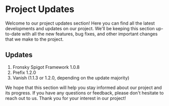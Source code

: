 # Project Updates

Welcome to our project updates section! Here you can find all the latest developments and updates on our project. We'll be keeping this section up-to-date with all the new features, bug fixes, and other important changes that we make to the project. 

## Updates
1. Fronsky Spigot Framework 1.0.8
2. Prefix 1.2.0
3. Vanish (1.1.3 or 1.2.0, depending on the update majority)

We hope that this section will help you stay informed about our project and its progress. If you have any questions or feedback, please don't hesitate to reach out to us. Thank you for your interest in our project!
